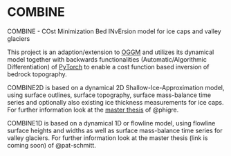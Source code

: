# COMBINE
COMBINE - COst Minimization Bed INvErsion model for ice caps and valley glaciers

This project is an adaption/extension to [OGGM](https://github.com/OGGM/oggm) and utilizes its dynamical model together with backwards functionalities (Automatic/Algorithmic Differentiation) of [PyTorch](https://pytorch.org/) to enable a cost function based inversion of bedrock topography.

COMBINE2D is based on a dynamical 2D Shallow-Ice-Approximation model, using surface outlines, surface topography, surface mass-balance time series and optionally also existing ice thickness measurements for ice caps. For further information look at the [master thesis](https://diglib.uibk.ac.at/ulbtirolhs/content/titleinfo/3086935/full.pdf) of @phigre.

COMBINE1D is based on a dynamical 1D or flowline model, using flowline surface heights and widths as well as surface mass-balance time series for valley glaciers. For further information look at the master thesis (link is coming soon) of @pat-schmitt.
